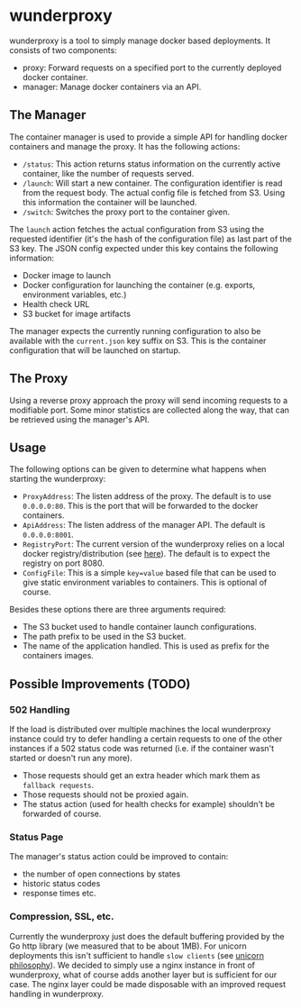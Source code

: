 # wunderproxy

wunderproxy is a tool to simply manage docker based deployments. It consists of two components:

* proxy:   Forward requests on a specified port to the currently deployed docker container.
* manager: Manage docker containers via an API.


## The Manager

The container manager is used to provide a simple API for handling docker containers and manage the proxy. It has the following actions:
 
* `/status`: This action returns status information on the currently active container, like the number of requests served.
* `/launch`: Will start a new container. The configuration identifier is read from the request body. The actual config file is fetched from S3. Using this information the container will be launched.
* `/switch`: Switches the proxy port to the container given.

The `launch` action fetches the actual configuration from S3 using the requested identifier (it's the hash of the configuration file) as last part of the S3 key. The JSON config expected under this key contains the following information:

* Docker image to launch
* Docker configuration for launching the container (e.g. exports, environment variables, etc.)
* Health check URL
* S3 bucket for image artifacts

The manager expects the currently running configuration to also be available with the `current.json` key suffix on S3. This is the container configuration that will be launched on startup.


## The Proxy

Using a reverse proxy approach the proxy will send incoming requests to a modifiable port. Some minor statistics are collected along the way, that can be retrieved using the manager's API. 


## Usage

The following options can be given to determine what happens when starting the wunderproxy:

* `ProxyAddress`: The listen address of the proxy. The default is to use `0.0.0.0:80`. This is the port that will be forwarded to the docker containers. 
* `ApiAddress`: The listen address of the manager API. The default is `0.0.0.0:8001`.
* `RegistryPort`: The current version of the wunderproxy relies on a local docker registry/distribution (see [here](https://github.com/docker/distribution/blob/master/docs/deploying.md)). The default is to expect the registry on port 8080.
* `ConfigFile`: This is a simple `key=value` based file that can be used to give static environment variables to containers. This is optional of course.

Besides these options there are three arguments required:

* The S3 bucket used to handle container launch configurations.
* The path prefix to be used in the S3 bucket.
* The name of the application handled. This is used as prefix for the containers images.


## Possible Improvements (TODO)

### 502 Handling

If the load is distributed over multiple machines the local wunderproxy instance could try to defer handling a certain requests to one of the other instances if a 502 status code was returned (i.e. if the container wasn't started or doesn't run any more).
 
* Those requests should get an extra header which mark them as `fallback requests`.
* Those requests should not be proxied again.
* The status action (used for health checks for example) shouldn't be forwarded of course.


### Status Page

The manager's status action could be improved to contain:

* the number of open connections by states
* historic status codes
* response times etc.


### Compression, SSL, etc.

Currently the wunderproxy just does the default buffering provided by the Go http library (we measured that to be about 1MB). For unicorn deployments this isn't sufficient to handle `slow clients` (see [unicorn philosophy](http://unicorn.bogomips.org/PHILOSOPHY.html)). We decided to simply use a nginx instance in front of wunderproxy, what of course adds another layer but is sufficient for our case. The nginx layer could be made disposable with an improved request handling in wunderproxy.


